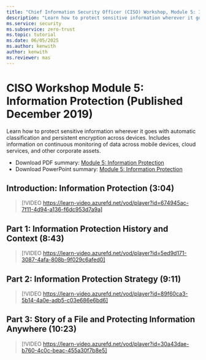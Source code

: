 ```yaml
---
title: "Chief Information Security Officer (CISO) Workshop, Module 5: Information Protection"
description: "Learn how to protect sensitive information wherever it goes with automatic classification and persistent encryption across devices."
ms.service: security
ms.subservice: zero-trust
ms.topic: tutorial
ms.date: 06/05/2025
ms.author: kenwith
author: kenwith
ms.reviewer: mas
---
```

# CISO Workshop Module 5: Information Protection (Published December 2019)

Learn how to protect sensitive information wherever it goes with automatic classification and persistent encryption across devices. Includes information on continuous monitoring of data across mobile devices, cloud services, and other corporate assets.

- Download PDF summary: [Module 5: Information Protection](https://download.microsoft.com/download/e/0/3/e037fdcb-67f8-43f7-b137-36ffed7e317c/ciso-workshop-5-information-protection-strategy.pdf)
- Download PowerPoint summary: [Module 5: Information Protection](https://download.microsoft.com/download/e/0/3/e037fdcb-67f8-43f7-b137-36ffed7e317c/ciso-workshop-5-information-protection-strategy.pptx)

## Introduction: Information Protection (3:04)

> [!VIDEO https://learn-video.azurefd.net/vod/player?id=674945ac-7f11-4d94-a136-f6dc953d7a9a]

## Part 1: Information Protection History and Context (8:43)

> [!VIDEO https://learn-video.azurefd.net/vod/player?id=5ed9d171-3087-4afa-808b-9f029c6afed0]

## Part 2: Information Protection Strategy (9:11)

> [!VIDEO https://learn-video.azurefd.net/vod/player?id=89f60ca3-5b14-4a0e-adb5-c03e686e6bd6]

## Part 3: Story of a File and Protecting Information Anywhere (10:23)

> [!VIDEO https://learn-video.azurefd.net/vod/player?id=30a43dae-b760-4c0c-beac-455a30f7b8e5]
